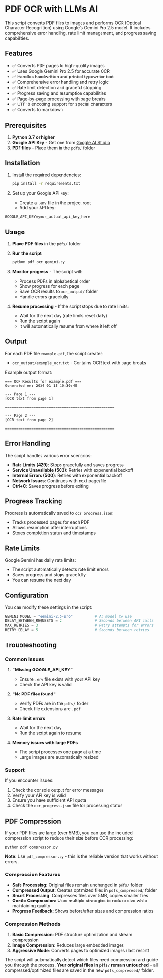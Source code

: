 # PDF OCR with LLMs AI

This script converts PDF files to images and performs OCR (Optical Character Recognition) using Google's Gemini Pro 2.5 model. It includes comprehensive error handling, rate limit management, and progress saving capabilities.

## Features

- ✅ Converts PDF pages to high-quality images
- ✅ Uses Google Gemini Pro 2.5 for accurate OCR
- ✅ Handles handwritten and printed typewriter text
- ✅ Comprehensive error handling and retry logic
- ✅ Rate limit detection and graceful stopping
- ✅ Progress saving and resumption capabilities
- ✅ Page-by-page processing with page breaks
- ✅ UTF-8 encoding support for special characters
- ✅ Converts to markdown

## Prerequisites

1. **Python 3.7 or higher**
2. **Google API Key** - Get one from [Google AI Studio](https://makersuite.google.com/app/apikey)
3. **PDF files** - Place them in the `pdfs/` folder

## Installation

1. Install the required dependencies:

    ```bash
    pip install -r requirements.txt
    ```

2. Set up your Google API key:

   - Create a `.env` file in the project root
   - Add your API key:

```text
GOOGLE_API_KEY=your_actual_api_key_here
```

## Usage

1. **Place PDF files** in the `pdfs/` folder
2. **Run the script**:

    ```bash
    python pdf_ocr_gemini.py
    ```

3. **Monitor progress** - The script will:

   - Process PDFs in alphabetical order
   - Show progress for each page
   - Save OCR results to `ocr_output/` folder
   - Handle errors gracefully

4. **Resume processing** - If the script stops due to rate limits:

   - Wait for the next day (rate limits reset daily)
   - Run the script again
   - It will automatically resume from where it left off

## Output

For each PDF file `example.pdf`, the script creates:

- `ocr_output/example_ocr.txt` - Contains OCR text with page breaks

Example output format:

```text
=== OCR Results for example.pdf ===
Generated on: 2024-01-15 10:30:45

--- Page 1 ---
[OCR text from page 1]

==================================================

--- Page 2 ---
[OCR text from page 2]

==================================================
```

## Error Handling

The script handles various error scenarios:

- **Rate Limits (429)**: Stops gracefully and saves progress
- **Service Unavailable (503)**: Retries with exponential backoff
- **Internal Errors (500)**: Retries with exponential backoff
- **Network Issues**: Continues with next page/file
- **Ctrl+C**: Saves progress before exiting

## Progress Tracking

Progress is automatically saved to `ocr_progress.json`:

- Tracks processed pages for each PDF
- Allows resumption after interruptions
- Stores completion status and timestamps

## Rate Limits

Google Gemini has daily rate limits:

- The script automatically detects rate limit errors
- Saves progress and stops gracefully
- You can resume the next day

## Configuration

You can modify these settings in the script:

```python
GEMINI_MODEL = "gemini-2.5-pro"          # AI model to use
DELAY_BETWEEN_REQUESTS = 2               # Seconds between API calls
MAX_RETRIES = 3                          # Retry attempts for errors
RETRY_DELAY = 5                          # Seconds between retries
```

## Troubleshooting

### Common Issues

1. **"Missing GOOGLE_API_KEY"**
   - Ensure `.env` file exists with your API key
   - Check the API key is valid

2. **"No PDF files found"**
   - Verify PDFs are in the `pdfs/` folder
   - Check file extensions are `.pdf`

3. **Rate limit errors**
   - Wait for the next day
   - Run the script again to resume

4. **Memory issues with large PDFs**
   - The script processes one page at a time
   - Large images are automatically resized

### Support

If you encounter issues:

1. Check the console output for error messages
2. Verify your API key is valid
3. Ensure you have sufficient API quota
4. Check the `ocr_progress.json` file for processing status

## PDF Compression

If your PDF files are large (over 5MB), you can use the included compression script to reduce their size before OCR processing:

```bash
python pdf_compressor.py
```

**Note**: Use `pdf_compressor.py` - this is the reliable version that works without errors.

### Compression Features

- **Safe Processing**: Original files remain unchanged in `pdfs/` folder
- **Compressed Output**: Creates optimized files in `pdfs_compressed/` folder
- **Smart Processing**: Compresses files over 5MB, copies smaller files
- **Gentle Compression**: Uses multiple strategies to reduce size while maintaining quality
- **Progress Feedback**: Shows before/after sizes and compression ratios

### Compression Methods

1. **Basic Compression**: PDF structure optimization and stream compression
2. **Image Compression**: Reduces large embedded images
3. **Aggressive Mode**: Converts pages to optimized images (last resort)

The script will automatically detect which files need compression and guide you through the process. **Your original files in `pdfs/` remain untouched** - all compressed/optimized files are saved in the new `pdfs_compressed/` folder.
